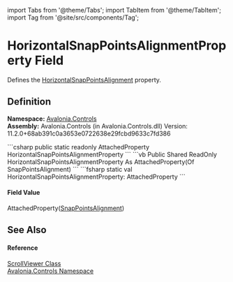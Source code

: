import Tabs from '@theme/Tabs'; 
import TabItem from '@theme/TabItem'; 
import Tag from '@site/src/components/Tag'; 

# HorizontalSnapPointsAlignmentProperty Field


Defines the <a href="P_Avalonia_Controls_ScrollViewer_HorizontalSnapPointsAlignment">HorizontalSnapPointsAlignment</a> property.



## Definition
**Namespace:** <a href="N_Avalonia_Controls">Avalonia.Controls</a>  
**Assembly:** Avalonia.Controls (in Avalonia.Controls.dll) Version: 11.2.0+68ab391c0a3653e0722638e29fcbd9633c7fd386

<Tabs groupId="api-code-preview">
<TabItem value="csharp" label="C#">
```csharp
public static readonly AttachedProperty<SnapPointsAlignment> HorizontalSnapPointsAlignmentProperty
```
</TabItem>
<TabItem value="vb" label="VB">
```vb
Public Shared ReadOnly HorizontalSnapPointsAlignmentProperty As AttachedProperty(Of SnapPointsAlignment)
```
</TabItem>
<TabItem value="fsharp" label="F#">
```fsharp
static val HorizontalSnapPointsAlignmentProperty: AttachedProperty<SnapPointsAlignment>
```
</TabItem>
</Tabs>



#### Field Value
AttachedProperty(<a href="T_Avalonia_Controls_Primitives_SnapPointsAlignment">SnapPointsAlignment</a>)

## See Also


#### Reference
<a href="T_Avalonia_Controls_ScrollViewer">ScrollViewer Class</a>  
<a href="N_Avalonia_Controls">Avalonia.Controls Namespace</a>  
